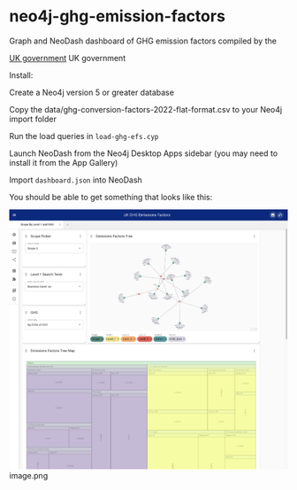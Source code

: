 # neo4j-ghg-emission-factors

Graph and NeoDash dashboard of GHG emission factors compiled by the

[UK government](https://www.gov.uk/government/publications/greenhouse-gas-reporting-conversion-factors-2022) UK government

Install:

Create a Neo4j version 5 or greater database

Copy the data/ghg-conversion-factors-2022-flat-format.csv to your Neo4j import folder

Run the load queries in `load-ghg-efs.cyp`

Launch NeoDash from the Neo4j Desktop Apps sidebar (you may need to install it from the App Gallery)

Import `dashboard.json` into NeoDash

You should be able to get something that looks like this:

![NeoDash](image.png)image.png
